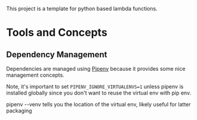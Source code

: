 This project is a template for python based lambda functions.

Tools and Concepts
==================

Dependency Management
---------------------

Dependencies are managed using [Pipenv](https://pipenv.readthedocs.io/en/latest/) because it provides some
nice management concepts.

Note, it's important to set `PIPENV_IGNORE_VIRTUALENVS=1` unless pipenv is installed globally since you don't want
to reuse the virtual env with pip env.


pipenv --venv tells you the location of the virtual env, likely useful for latter packaging
